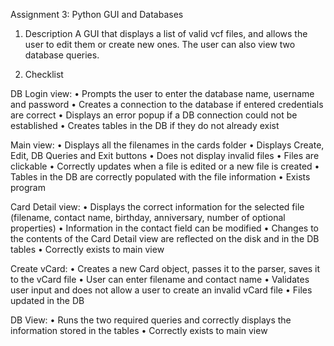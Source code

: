Assignment 3: Python GUI and Databases

1. Description
A GUI that displays a list of valid vcf files, and allows the user to edit them or create new ones. The user can also view two database queries.

2. Checklist

DB Login view:
• Prompts the user to enter the database name, username and password
• Creates a connection to the database if entered credentials are correct
• Displays an error popup if a DB connection could not be established
• Creates tables in the DB if they do not already exist

Main view:
• Displays all the filenames in the cards folder
• Displays Create, Edit, DB Queries and Exit buttons
• Does not display invalid files
• Files are clickable
• Correctly updates when a file is edited or a new file is created
• Tables in the DB are correctly populated with the file information
• Exists program

Card Detail view:
• Displays the correct information for the selected file (filename, contact name, birthday, anniversary, number of optional properties)
• Information in the contact field can be modified
• Changes to the contents of the Card Detail view are reflected on the disk and in the DB tables
• Correctly exists to main view

Create vCard:
• Creates a new Card object, passes it to the parser, saves it to the vCard file
• User can enter filename and contact name
• Validates user input and does not allow a user to create an invalid vCard file
• Files updated in the DB

DB View:
• Runs the two required queries and correctly displays the information stored in the tables
• Correctly exists to main view